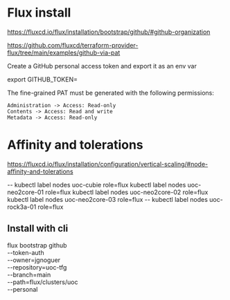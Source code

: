 # Flux install

https://fluxcd.io/flux/installation/bootstrap/github/#github-organization

https://github.com/fluxcd/terraform-provider-flux/tree/main/examples/github-via-pat

Create a GitHub personal access token and export it as an env var

export GITHUB_TOKEN=<my-token>

The fine-grained PAT must be generated with the following permissions:

    Administration -> Access: Read-only
    Contents -> Access: Read and write
    Metadata -> Access: Read-only
    
# Affinity and tolerations
  
  https://fluxcd.io/flux/installation/configuration/vertical-scaling/#node-affinity-and-tolerations


-- kubectl label nodes uoc-cubie role=flux
kubectl label nodes uoc-neo2core-01 role=flux
kubectl label nodes uoc-neo2core-02 role=flux
kubectl label nodes uoc-neo2core-03 role=flux
-- kubectl label nodes uoc-rock3a-01 role=flux

## Install with cli

flux bootstrap github \
  --token-auth \
  --owner=jgnoguer \
  --repository=uoc-tfg \
  --branch=main \
  --path=flux/clusters/uoc \
  --personal



